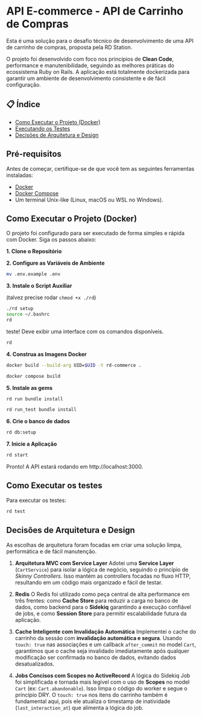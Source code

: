 # API E-commerce - API de Carrinho de Compras

Esta é uma solução para o desafio técnico de desenvolvimento de uma API de carrinho de compras, proposta pela RD Station.

O projeto foi desenvolvido com foco nos princípios de **Clean Code**, performance e manutenibilidade, seguindo as melhores práticas do ecossistema Ruby on Rails. A aplicação está totalmente dockerizada para garantir um ambiente de desenvolvimento consistente e de fácil configuração.

## 📋 Índice

* [Como Executar o Projeto (Docker)](#-como-executar-o-projeto-docker)
* [Executando os Testes](#-executando-os-testes)
* [Decisões de Arquitetura e Design](#-decisões-de-arquitetura-e-design)

## Pré-requisitos

Antes de começar, certifique-se de que você tem as seguintes ferramentas instaladas:

* [Docker](https://www.docker.com/get-started)
* [Docker Compose](https://docs.docker.com/compose/install/)
* Um terminal Unix-like (Linux, macOS ou WSL no Windows).

## Como Executar o Projeto (Docker)

O projeto foi configurado para ser executado de forma simples e rápida com Docker. Siga os passos abaixo:

**1. Clone o Repositório**

**2. Configure as Variáveis de Ambiente**

```bash
mv .env.example .env
```
**3. Instale o Script Auxiliar**

(talvez precise rodar `chmod +x ./rd`)
```bash
./rd setup
source ~/.bashrc
rd
```

teste! Deve exibir uma interface com os comandos disponíveis.

```bash
rd
```

**4. Construa as Imagens Docker**

```bash
docker build --build-arg UID=$UID -t rd-commerce .
```
```bash
docker compose build
```

**5. Instale as gems**

```bash
rd run bundle install
```
```bash
rd run_test bundle install
```

**6. Crie o banco de dados**

```bash
rd db:setup
```

**7. Inicie a Aplicação**
```bash
rd start
```

Pronto! A API estará rodando em http://localhost:3000.


## Como Executar os testes
Para executar os testes:

```bash
rd test
```

## Decisões de Arquitetura e Design

As escolhas de arquitetura foram focadas em criar uma solução limpa, performática e de fácil manutenção.

1.  **Arquitetura MVC com Service Layer**
    Adotei uma **Service Layer** (`CartService`) para isolar a lógica de negócio, seguindo o princípio de *Skinny Controllers*. Isso mantém as controllers focadas no fluxo HTTP, resultando em um código mais organizado e fácil de testar.

2.  **Redis**
    O Redis foi utilizado como peça central de alta performance em três frentes: como **Cache Store** para reduzir a carga no banco de dados, como backend para o **Sidekiq** garantindo a execução confiável de jobs, e como **Session Store** para permitir escalabilidade futura da aplicação.

3.  **Cache Inteligente com Invalidação Automática**
    Implementei o cache do carrinho da sessão com **invalidação automática e segura**. Usando `touch: true` nas associações e um callback `after_commit` no model `Cart`, garantimos que o cache seja invalidado imediatamente após qualquer modificação ser confirmada no banco de dados, evitando dados desatualizados.

4.  **Jobs Concisos com Scopes no ActiveRecord**
    A lógica do Sidekiq Job foi simplificada e tornada mais legível com o uso de **Scopes** no model `Cart` (ex: `Cart.abandonable`). Isso limpa o código do worker e segue o princípio DRY. O `touch: true` nos itens do carrinho também é fundamental aqui, pois ele atualiza o timestamp de inatividade (`last_interaction_at`) que alimenta a lógica do job.

